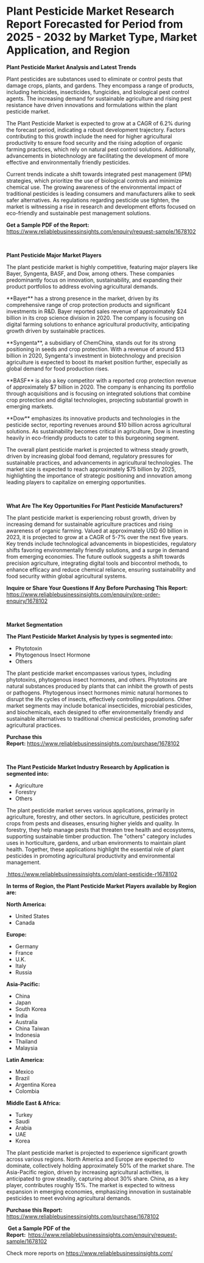 <p><h1>Plant Pesticide Market Research Report Forecasted for Period from 2025 -  2032 by Market Type, Market Application, and Region</h1></p><p><strong>Plant Pesticide Market Analysis and Latest Trends</strong></p>
<p><p>Plant pesticides are substances used to eliminate or control pests that damage crops, plants, and gardens. They encompass a range of products, including herbicides, insecticides, fungicides, and biological pest control agents. The increasing demand for sustainable agriculture and rising pest resistance have driven innovations and formulations within the plant pesticide market.</p><p>The Plant Pesticide Market is expected to grow at a CAGR of 6.2% during the forecast period, indicating a robust development trajectory. Factors contributing to this growth include the need for higher agricultural productivity to ensure food security and the rising adoption of organic farming practices, which rely on natural pest control solutions. Additionally, advancements in biotechnology are facilitating the development of more effective and environmentally friendly pesticides.</p><p>Current trends indicate a shift towards integrated pest management (IPM) strategies, which prioritize the use of biological controls and minimize chemical use. The growing awareness of the environmental impact of traditional pesticides is leading consumers and manufacturers alike to seek safer alternatives. As regulations regarding pesticide use tighten, the market is witnessing a rise in research and development efforts focused on eco-friendly and sustainable pest management solutions.</p></p>
<p><strong>Get a Sample PDF of the Report:&nbsp;</strong> <a href="https://www.reliablebusinessinsights.com/enquiry/request-sample/1678102?utm_campaign=2330&utm_medium=2&utm_source=Github&utm_content=ia&utm_term=15022025&utm_id=plant-pesticide">https://www.reliablebusinessinsights.com/enquiry/request-sample/1678102</a></p>
<p>&nbsp;</p>
<p><strong>Plant Pesticide Major Market Players</strong></p>
<p><p>The plant pesticide market is highly competitive, featuring major players like Bayer, Syngenta, BASF, and Dow, among others. These companies predominantly focus on innovation, sustainability, and expanding their product portfolios to address evolving agricultural demands.</p><p>**Bayer** has a strong presence in the market, driven by its comprehensive range of crop protection products and significant investments in R&D. Bayer reported sales revenue of approximately $24 billion in its crop science division in 2020. The company is focusing on digital farming solutions to enhance agricultural productivity, anticipating growth driven by sustainable practices.</p><p>**Syngenta**, a subsidiary of ChemChina, stands out for its strong positioning in seeds and crop protection. With a revenue of around $13 billion in 2020, Syngenta's investment in biotechnology and precision agriculture is expected to boost its market position further, especially as global demand for food production rises.</p><p>**BASF** is also a key competitor with a reported crop protection revenue of approximately $7 billion in 2020. The company is enhancing its portfolio through acquisitions and is focusing on integrated solutions that combine crop protection and digital technologies, projecting substantial growth in emerging markets.</p><p>**Dow** emphasizes its innovative products and technologies in the pesticide sector, reporting revenues around $10 billion across agricultural solutions. As sustainability becomes critical in agriculture, Dow is investing heavily in eco-friendly products to cater to this burgeoning segment.</p><p>The overall plant pesticide market is projected to witness steady growth, driven by increasing global food demand, regulatory pressures for sustainable practices, and advancements in agricultural technologies. The market size is expected to reach approximately $75 billion by 2025, highlighting the importance of strategic positioning and innovation among leading players to capitalize on emerging opportunities.</p></p>
<p>&nbsp;</p>
<p><strong>What Are The Key Opportunities For Plant Pesticide Manufacturers?</strong></p>
<p><p>The plant pesticide market is experiencing robust growth, driven by increasing demand for sustainable agriculture practices and rising awareness of organic farming. Valued at approximately USD 60 billion in 2023, it is projected to grow at a CAGR of 5-7% over the next five years. Key trends include technological advancements in biopesticides, regulatory shifts favoring environmentally friendly solutions, and a surge in demand from emerging economies. The future outlook suggests a shift towards precision agriculture, integrating digital tools and biocontrol methods, to enhance efficacy and reduce chemical reliance, ensuring sustainability and food security within global agricultural systems.</p></p>
<p><strong>Inquire or Share Your Questions If Any Before Purchasing This Report:</strong> <a href="https://www.reliablebusinessinsights.com/enquiry/pre-order-enquiry/1678102?utm_campaign=2330&utm_medium=2&utm_source=Github&utm_content=ia&utm_term=15022025&utm_id=plant-pesticide">https://www.reliablebusinessinsights.com/enquiry/pre-order-enquiry/1678102</a></p>
<p>&nbsp;</p>
<p><strong>Market Segmentation</strong></p>
<p><strong>The Plant Pesticide Market Analysis by types is segmented into:</strong></p>
<p><ul><li>Phytotoxin</li><li>Phytogenous Insect Hormone</li><li>Others</li></ul></p>
<p><p>The plant pesticide market encompasses various types, including phytotoxins, phytogenous insect hormones, and others. Phytotoxins are natural substances produced by plants that can inhibit the growth of pests or pathogens. Phytogenous insect hormones mimic natural hormones to disrupt the life cycles of insects, effectively controlling populations. Other market segments may include botanical insecticides, microbial pesticides, and biochemicals, each designed to offer environmentally friendly and sustainable alternatives to traditional chemical pesticides, promoting safer agricultural practices.</p></p>
<p><strong>Purchase this Report:&nbsp;</strong><a href="https://www.reliablebusinessinsights.com/purchase/1678102?utm_campaign=2330&utm_medium=2&utm_source=Github&utm_content=ia&utm_term=15022025&utm_id=plant-pesticide">https://www.reliablebusinessinsights.com/purchase/1678102</a></p>
<p>&nbsp;</p>
<p><strong>The Plant Pesticide Market Industry Research by Application is segmented into:</strong></p>
<p><ul><li>Agriculture</li><li>Forestry</li><li>Others</li></ul></p>
<p><p>The plant pesticide market serves various applications, primarily in agriculture, forestry, and other sectors. In agriculture, pesticides protect crops from pests and diseases, ensuring higher yields and quality. In forestry, they help manage pests that threaten tree health and ecosystems, supporting sustainable timber production. The "others" category includes uses in horticulture, gardens, and urban environments to maintain plant health. Together, these applications highlight the essential role of plant pesticides in promoting agricultural productivity and environmental management.</p></p>
<p><a href="https://www.reliablebusinessinsights.com/plant-pesticide-r1678102?utm_campaign=2330&utm_medium=2&utm_source=Github&utm_content=ia&utm_term=15022025&utm_id=plant-pesticide">&nbsp;https://www.reliablebusinessinsights.com/plant-pesticide-r1678102</a></p>
<p><strong>In terms of Region, the Plant Pesticide Market Players available by Region are:</strong></p>
<p>
    <p> <strong> North America: </strong>
        <ul>
            <li>United States</li>
            <li>Canada</li>
        </ul>
        </p> 
    <p> <strong> Europe: </strong>
        <ul>
            <li>Germany</li>
            <li>France</li>
            <li>U.K.</li>
            <li>Italy</li>
            <li>Russia</li>
        </ul>
        </p> 
    <p> <strong> Asia-Pacific: </strong>
        <ul>
            <li>China</li>
            <li>Japan</li>
            <li>South Korea</li>
            <li>India</li>
            <li>Australia</li>
            <li>China Taiwan</li>
            <li>Indonesia</li>
            <li>Thailand</li>
            <li>Malaysia</li>
        </ul>
        </p> 
    <p> <strong> Latin America: </strong>
        <ul>
            <li>Mexico</li>
            <li>Brazil</li>
            <li>Argentina Korea</li>
            <li>Colombia</li>
        </ul>
        </p> 
    <p> <strong> Middle East & Africa: </strong>
        <ul>
            <li>Turkey</li>
            <li>Saudi</li>
            <li>Arabia</li>
            <li>UAE</li>
            <li>Korea</li>
        </ul>
    </p>
    </p>
<p><p>The plant pesticide market is projected to experience significant growth across various regions. North America and Europe are expected to dominate, collectively holding approximately 50% of the market share. The Asia-Pacific region, driven by increasing agricultural activities, is anticipated to grow steadily, capturing about 30% share. China, as a key player, contributes roughly 15%. The market is expected to witness expansion in emerging economies, emphasizing innovation in sustainable pesticides to meet evolving agricultural demands.</p></p>
<p><strong>Purchase this Report: </strong><a href="https://www.reliablebusinessinsights.com/purchase/1678102?utm_campaign=2330&utm_medium=2&utm_source=Github&utm_content=ia&utm_term=15022025&utm_id=plant-pesticide">https://www.reliablebusinessinsights.com/purchase/1678102</a></p>
<p>&nbsp;<strong>Get a Sample PDF of the Report:&nbsp;&nbsp;</strong><a href="https://www.reliablebusinessinsights.com/enquiry/request-sample/1678102?utm_campaign=2330&utm_medium=2&utm_source=Github&utm_content=ia&utm_term=15022025&utm_id=plant-pesticide">https://www.reliablebusinessinsights.com/enquiry/request-sample/1678102</a></p>
<p><strong></strong></p>
<p>Check more reports on <a href="https://www.reliablebusinessinsights.com/?utm_campaign=2330&utm_medium=2&utm_source=Github&utm_content=ia&utm_term=15022025&utm_id=plant-pesticide">https://www.reliablebusinessinsights.com/</a></p>